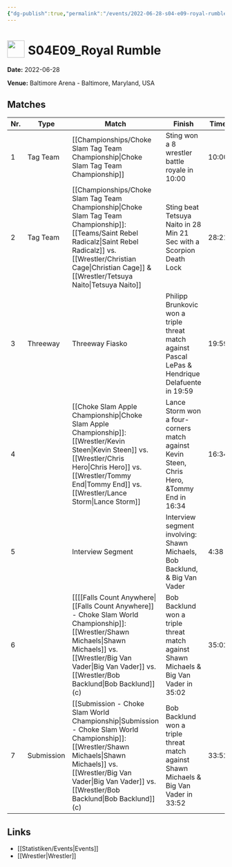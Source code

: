 ```yaml
---
{"dg-publish":true,"permalink":"/events/2022-06-28-s04-e09-royal-rumble/","title":"S04E09_Royal Rumble","noteIcon":""}
---
```



# <img src="https://github.com/CptSpaulding1980/choke-slam-wrestling/releases/download/images/ChokeSlam.png" width="40" style="vertical-align:bottom; margin-right:8px;">**S04E09_Royal Rumble**

**Date:** 2022-06-28

**Venue:** Baltimore Arena - Baltimore, Maryland, USA

## Matches

| Nr. | Type | Match | Finish | Time | Rating | Score |
|-----|------|-------|--------|------|--------|-------|
| 1 | Tag Team | [[Championships/Choke Slam Tag Team Championship\|Choke Slam Tag Team Championship]] | Sting  won a 8 wrestler battle royale in  10:00 | 10:00 | ★★★ | 71 |
| 2 | Tag Team | [[Championships/Choke Slam Tag Team Championship\|Choke Slam Tag Team Championship]]: [[Teams/Saint Rebel Radicalz\|Saint Rebel Radicalz]] vs. [[Wrestler/Christian Cage\|Christian Cage]] & [[Wrestler/Tetsuya Naito\|Tetsuya Naito]] | Sting  beat Tetsuya Naito in 28 Min 21 Sec with a Scorpion Death Lock | 28:21 | ★★★3/4 | 81 |
| 3 | Threeway | Threeway Fiasko | Philipp Brunkovic won a triple threat match against Pascal LePas & Hendrique Delafuente in  19:59 | 19:59 | ★★★★1/2 | 93 |
| 4 |  | [[Choke Slam Apple Championship\|Choke Slam Apple Championship]]: [[Wrestler/Kevin Steen\|Kevin Steen]] vs. [[Wrestler/Chris Hero\|Chris Hero]] vs. [[Wrestler/Tommy End\|Tommy End]] vs. [[Wrestler/Lance Storm\|Lance Storm]] | Lance Storm won a four-corners match against Kevin Steen, Chris Hero, &Tommy End in  16:34 | 16:34 | ★★★1/2 | 79 |
| 5 |  | Interview Segment | Interview segment involving: Shawn Michaels,  Bob Backlund, & Big Van Vader | 4:38 | ★★★★1/2 | 92 |
| 6 |  | [[[[Falls Count Anywhere\|[[Falls Count Anywhere]] - Choke Slam World Championship]]: [[Wrestler/Shawn Michaels\|Shawn Michaels]] vs. [[Wrestler/Big Van Vader\|Big Van Vader]] vs. [[Wrestler/Bob Backlund\|Bob Backlund]] (c) | Bob Backlund won a triple threat match against Shawn Michaels & Big Van Vader in  35:02 | 35:02 | ★★★★1/2 | 94 |
| 7 | Submission | [[Submission - Choke Slam World Championship\|Submission - Choke Slam World Championship]]: [[Wrestler/Shawn Michaels\|Shawn Michaels]] vs. [[Wrestler/Big Van Vader\|Big Van Vader]] vs. [[Wrestler/Bob Backlund\|Bob Backlund]] (c) | Bob Backlund won a triple threat match against Shawn Michaels & Big Van Vader in  33:52 | 33:52 | ★★★★3/4 | 99 |

## Links
- [[Statistiken/Events\|Events]]
- [[Wrestler\|Wrestler]]
